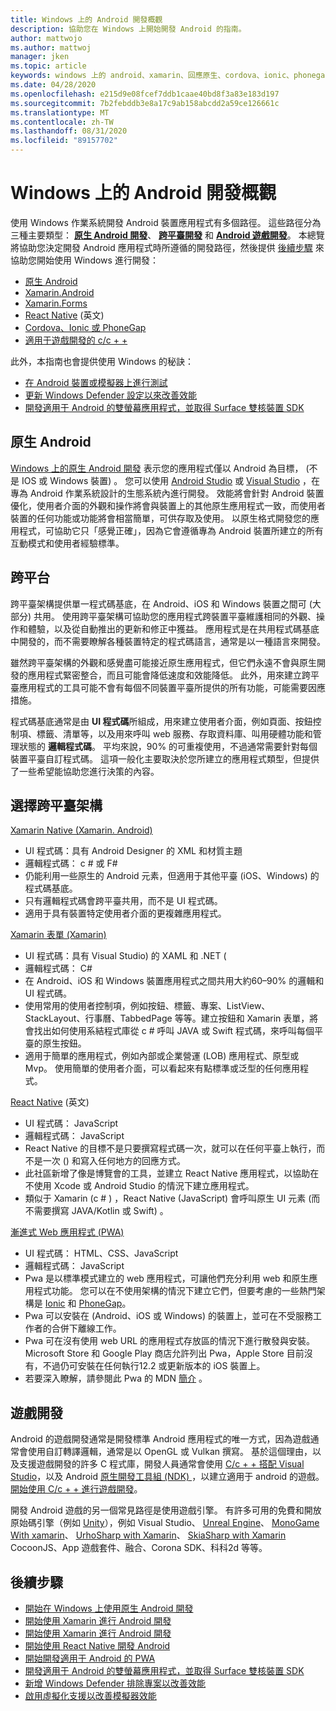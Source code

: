 ```yaml
---
title: Windows 上的 Android 開發概觀
description: 協助您在 Windows 上開始開發 Android 的指南。
author: mattwojo
ms.author: mattwoj
manager: jken
ms.topic: article
keywords: windows 上的 android、xamarin、回應原生、cordova、ionic、phonegap、c + + android 遊戲、windows defender、模擬器
ms.date: 04/28/2020
ms.openlocfilehash: e215d9e08fcef7ddb1caae40bd8f3a83e183d197
ms.sourcegitcommit: 7b2febddb3e8a17c9ab158abcdd2a59ce126661c
ms.translationtype: MT
ms.contentlocale: zh-TW
ms.lasthandoff: 08/31/2020
ms.locfileid: "89157702"
---
```

# <a name="overview-of-android-development-on-windows"></a>Windows 上的 Android 開發概觀

使用 Windows 作業系統開發 Android 裝置應用程式有多個路徑。 這些路徑分為三種主要類型： **[原生 Android 開發](#native-android)**、 **[跨平臺開發](#cross-platform)** 和 **[Android 遊戲開發](#game-development)**。 本總覽將協助您決定開發 Android 應用程式時所遵循的開發路徑，然後提供 [後續步驟](#next-steps) 來協助您開始使用 Windows 進行開發：

- [原生 Android](native-android.md)
- [Xamarin.Android](xamarin-android.md)
- [Xamarin.Forms](xamarin-forms.md)
- [React Native](react-native.md) \(英文\)
- [Cordova、Ionic 或 PhoneGap](pwa.md)
- [適用于遊戲開發的 c/c + +](native-android.md#use-c-or-c-for-android-game-development)

此外，本指南也會提供使用 Windows 的秘訣：

- [在 Android 裝置或模擬器上進行測試](emulator.md)
- [更新 Windows Defender 設定以來改善效能](defender-settings.md)
- [開發適用于 Android 的雙螢幕應用程式，並取得 Surface 雙核裝置 SDK](/dual-screen/android/)

## <a name="native-android"></a>原生 Android

[Windows 上的原生 Android 開發](./native-android.md) 表示您的應用程式僅以 Android 為目標， (不是 IOS 或 Windows 裝置) 。 您可以使用 [Android Studio](https://developer.android.com/studio/install#windows) 或 [Visual Studio](https://visualstudio.microsoft.com/vs/android/) ，在專為 Android 作業系統設計的生態系統內進行開發。 效能將會針對 Android 裝置優化，使用者介面的外觀和操作將會與裝置上的其他原生應用程式一致，而使用者裝置的任何功能或功能將會相當簡單，可供存取及使用。 以原生格式開發您的應用程式，可協助它只「感覺正確」，因為它會遵循專為 Android 裝置所建立的所有互動模式和使用者經驗標準。

## <a name="cross-platform"></a>跨平台

跨平臺架構提供單一程式碼基底，在 Android、iOS 和 Windows 裝置之間可 (大部分) 共用。 使用跨平臺架構可協助您的應用程式跨裝置平臺維護相同的外觀、操作和體驗，以及從自動推出的更新和修正中獲益。 應用程式是在共用程式碼基底中開發的，而不需要瞭解各種裝置特定的程式碼語言，通常是以一種語言來開發。

雖然跨平臺架構的外觀和感覺盡可能接近原生應用程式，但它們永遠不會與原生開發的應用程式緊密整合，而且可能會降低速度和效能降低。 此外，用來建立跨平臺應用程式的工具可能不會有每個不同裝置平臺所提供的所有功能，可能需要因應措施。

程式碼基底通常是由 **UI 程式碼**所組成，用來建立使用者介面，例如頁面、按鈕控制項、標籤、清單等，以及用來呼叫 web 服務、存取資料庫、叫用硬體功能和管理狀態的 **邏輯程式碼**。 平均來說，90% 的可重複使用，不過通常需要針對每個裝置平臺自訂程式碼。 這項一般化主要取決於您所建立的應用程式類型，但提供了一些希望能協助您進行決策的內容。  

## <a name="choosing-a-cross-platform-framework"></a>選擇跨平臺架構

[Xamarin Native (Xamarin. Android) ](xamarin-android.md)

- UI 程式碼：具有 Android Designer 的 XML 和材質主題
- 邏輯程式碼： c # 或 F#
- 仍能利用一些原生的 Android 元素，但適用于其他平臺 (iOS、Windows) 的程式碼基底。
- 只有邏輯程式碼會跨平臺共用，而不是 UI 程式碼。
- 適用于具有裝置特定使用者介面的更複雜應用程式。

[Xamarin 表單 (Xamarin) ](xamarin-forms.md)

- UI 程式碼：具有 Visual Studio) 的 XAML 和 .NET (
- 邏輯程式碼： C#
- 在 Android、iOS 和 Windows 裝置應用程式之間共用大約60–90% 的邏輯和 UI 程式碼。 
- 使用常用的使用者控制項，例如按鈕、標籤、專案、ListView、StackLayout、行事曆、TabbedPage 等等。建立按鈕和 Xamarin 表單，將會找出如何使用系結程式庫從 c # 呼叫 JAVA 或 Swift 程式碼，來呼叫每個平臺的原生按鈕。
- 適用于簡單的應用程式，例如內部或企業營運 (LOB) 應用程式、原型或 Mvp。 使用簡單的使用者介面，可以看起來有點標準或泛型的任何應用程式。

[React Native](react-native.md) \(英文\)

- UI 程式碼： JavaScript
- 邏輯程式碼： JavaScript
- React Native 的目標不是只要撰寫程式碼一次，就可以在任何平臺上執行，而不是一次 () 和寫入任何地方的回應方式。
- 此社區新增了像是博覽會的工具，並建立 React Native 應用程式，以協助在不使用 Xcode 或 Android Studio 的情況下建立應用程式。
- 類似于 Xamarin (c # ) ，React Native (JavaScript) 會呼叫原生 UI 元素 (而不需要撰寫 JAVA/Kotlin 或 Swift) 。

[漸進式 Web 應用程式 (PWA)](pwa.md)

- UI 程式碼： HTML、CSS、JavaScript
- 邏輯程式碼： JavaScript
- Pwa 是以標準模式建立的 web 應用程式，可讓他們充分利用 web 和原生應用程式功能。 您可以在不使用架構的情況下建立它們，但要考慮的一些熱門架構是 [Ionic](https://ionicframework.com/docs/intro) 和 [PhoneGap](https://phonegap.com/about/)。
- Pwa 可以安裝在 (Android、iOS 或 Windows) 的裝置上，並可在不受服務工作者的合併下離線工作。
- Pwa 可在沒有使用 web URL 的應用程式存放區的情況下進行散發與安裝。 Microsoft Store 和 Google Play 商店允許列出 Pwa，Apple Store 目前沒有，不過仍可安裝在任何執行12.2 或更新版本的 iOS 裝置上。
- 若要深入瞭解，請參閱此 Pwa 的 MDN [簡介](https://developer.mozilla.org/en-US/docs/Web/Progressive_web_apps/Introduction) 。

## <a name="game-development"></a>遊戲開發

Android 的遊戲開發通常是開發標準 Android 應用程式的唯一方式，因為遊戲通常會使用自訂轉譯邏輯，通常是以 OpenGL 或 Vulkan 撰寫。 基於這個理由，以及支援遊戲開發的許多 C 程式庫，開發人員通常會使用 [C/c + + 搭配 Visual Studio](/cpp/cross-platform/?view=vs-2019)，以及 Android [原生開發工具組 (NDK) ](/cpp/cross-platform/create-an-android-native-activity-app?view=vs-2019)，以建立適用于 android 的遊戲。 [開始使用 C/c + + 進行遊戲開發](native-android.md#use-c-or-c-for-android-game-development)。

開發 Android 遊戲的另一個常見路徑是使用遊戲引擎。 有許多可用的免費和開放原始碼引擎（例如 [Unity](/visualstudio/cross-platform/visual-studio-tools-for-unity?view=vs-2019)），例如 Visual Studio、 [Unreal Engine](https://docs.unrealengine.com/en-US/Platforms/Mobile/Android/GettingStarted/index.html)、 [MonoGame With xamarin](/xamarin/graphics-games/monogame/introduction/)、 [UrhoSharp with Xamarin](/xamarin/graphics-games/urhosharp/introduction)、 [SkiaSharp with Xamarin](/xamarin/xamarin-forms/user-interface/graphics/skiasharp/) CocoonJS、App 遊戲套件、融合、Corona SDK、科科2d 等等。

## <a name="next-steps"></a>後續步驟

- [開始在 Windows 上使用原生 Android 開發](native-android.md)
- [開始使用 Xamarin 進行 Android 開發](xamarin-android.md)
- [開始使用 Xamarin 進行 Android 開發](xamarin-forms.md)
- [開始使用 React Native 開發 Android](react-native.md)
- [開始開發適用于 Android 的 PWA](pwa.md)
- [開發適用于 Android 的雙螢幕應用程式，並取得 Surface 雙核裝置 SDK](/dual-screen/android/)
- [新增 Windows Defender 排除專案以改善效能](defender-settings.md)
- [啟用虛擬化支援以改善模擬器效能](emulator.md#enable-virtualization-support)
